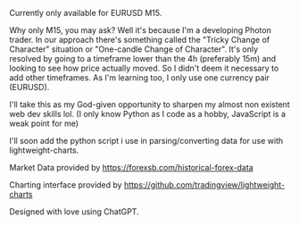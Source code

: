 Currently only available for EURUSD M15.

Why only M15, you may ask? Well it's because I'm a developing Photon trader. In our approach there's something called the "Tricky Change of Character" situation or "One-candle Change of Character". It's only resolved by going to a timeframe lower than the 4h (preferably 15m) and looking to see how price actually moved. So I didn't deem it necessary to add other timeframes. As I'm learning too, I only use one currency pair (EURUSD).

I'll take this as my God-given opportunity to sharpen my almost non existent web dev skills lol. (I only know Python as I code as a hobby, JavaScript is a weak point for me)

I'll soon add the python script i use in parsing/converting data for use with lightweight-charts.

Market Data provided by https://forexsb.com/historical-forex-data

Charting interface provided by https://github.com/tradingview/lightweight-charts

Designed with love using ChatGPT.
